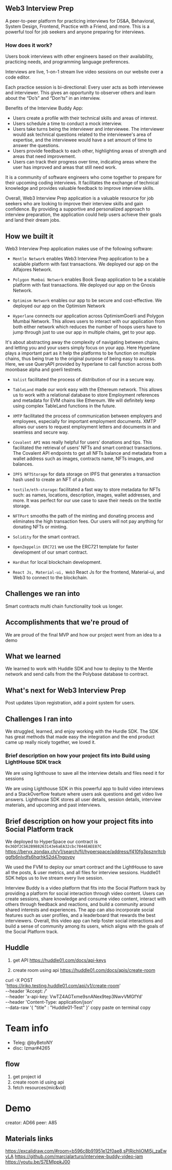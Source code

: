 ## Web3 Interview Prep

A peer-to-peer platform for practicing interviews for DS&A, Behavioral, System Design, Frontend, Practice with a Friend, and more. This is a powerful tool for job seekers and anyone preparing for interviews.

### How does it work?

Users book interviews with other engineers based on their availability, practicing needs, and programming language preferences.

Interviews are live, 1-on-1 stream live video sessions on our website over a code editor.

Each practice session is bi-directional: Every user acts as both interviewee and interviewer. This gives an opportunity to observer others and learn about the “Do’s” and “Don’ts” in an interview.

Benefits of the Interview Buddy App:

- Users create a profile with their technical skills and areas of interest.
- Users schedule a time to conduct a mock interview.
- Users take turns being the interviewer and interviewee. The interviewer would ask technical questions related to the interviewee's area of expertise, and the interviewee would have a set amount of time to answer the questions.
- Users provide feedback to each other, highlighting areas of strength and areas that need improvement.
- Users can track their progress over time, indicating areas where the user has improved and areas that still need work.

It is a community of software engineers who come together to prepare for their upcoming coding interviews. It facilitates the exchange of technical knowledge and provides valuable feedback to improve interview skills.

Overall, Web3 Interview Prep application is a valuable resource for job seekers who are looking to improve their interview skills and gain confidence. By providing a supportive and personalized approach to interview preparation, the application could help users achieve their goals and land their dream jobs.

## How we built it

Web3 Interview Prep application makes use of the following software:

- `Mentle Network` enables Web3 Interview Prep application to be a scalable platform with fast transactions. We deployed our app on the Alfajores Network.

- `Polygon Mumbai Network` enables Book Swap application to be a scalable platform with fast transactions. We deployed our app on the Gnosis Network.

- `Optimism Network` enables our app to be secure and cost-effective. We deployed our app on the Optimism Network

- `Hyperlane` connects our application across OptimismGoerli and Polygon Mumbai Network. This allows users to interact with our application from both either network which reduces the number of hoops users have to jump through just to use our app in multiple chains, get to your app.

It's about abstracting away the complexity of navigating between chains, and letting you and your users simply focus on your app. Here Hyperlane plays a important part as it help the platforms to be function on multiple chains, thus being true to the original purpose of being easy to access. Here, we use QueryAPI provided by hyperlane to call function across both moonbase alpha and goerli testnets.

- `Valist` facilitated the process of distribution of our in a secure way.

- `TableLand` made our work easy with the Ethereum network. This allows us to work with a relational database to store Employment references and metadata for EVM chains like Ethereum. We will definitely keep using complex TableLand functions in the future.

- `XMTP` facilitated the process of communication between employers and employees, especially for important employment documents. XMTP allows our users to request employment letters and documents in and seamless and secure way.

- `Covalent API` was really helpful for users' donations and tips. This facilitated the retrieval of users’ NFTs and smart contract transactions. The Covalent API endpoints to get all NFTs balance and metadata from a wallet address such as images, contracts name, NFTs images, and balances.

* `IPFS NFTStorage` for data storage on IPFS that generates a transaction hash used to create an NFT of a photo.

* `textile/eth-storage`: facilitated a fast way to store metadata for NFTs such: as names, locations, description, images, wallet addresses, and more. It was perfect for our use case to save their needs on the textile storage.

* `NFTPort` smooths the path of the minting and donating process and eliminates the high transaction fees. Our users will not pay anything for donating NFTs or minting.

* `Solidity` for the smart contract.
* `OpenZeppelin ERC721` we use the ERC721 template for faster development of our smart contract.

* `Hardhat` for local blockchain development.

* `React Js, Material-ui, Web3` React Js for the frontend, Material-ui, and Web3 to connect to the blockchain.



## Challenges we ran into
Smart contracts multi chain functionality took us longer.


## Accomplishments that we're proud of
We are proud of the final MVP and how our project went from an idea to a demo


## What we learned
We learned to work with Huddle SDK and how to deploy to the Mentle network and send calls from the the Polybase database to contract.


## What's next for Web3 Interview Prep
Post updates Upon registration, add a point system for users.

## Challenges I ran into

We struggled, learned, and enjoy working with the Hurdle SDK. The SDK has great methods that made easy the integration and the end product came up really nicely together, we loved it.

### Brief description on how your project fits into Build using LightHouse SDK track

We are using lighthouse to save all the interview details and files need it for sessions

We are using Lighthouse SDK in this powerful app to build video interviews and a StackOverflow feature where users ask questions and get video live answers. Lighthouse SDK stores all user details, session details, interview materials, and upcoming and past interviews.

## Brief description on how your project fits into Social Platform track

We deployed to HyperSpace our contract is `0x36Df2Cb62B988263143e6aEA32cbc7844EAEE87C`
https://beryx.zondax.ch/v1/search/fil/hyperspace/address/f410fg3psznrltcbggfb6nlvdfs6hqrhk52d47ngovpy

We used the FVM to deploy our smart contract and the LightHouse to save all the posts, & user metrics, and all files for interview sessions. Huddle01 SDK helps us to live stream every live session.

Interview Buddy is a video platform that fits into the Social Platform track by providing a platform for social interaction through video content. Users can create sessions, share knowledge and consume video content, interact with others through feedback and reactions, and build a community around shared interests and experiences.
The app can also incorporate social features such as user profiles, and a leaderboard that rewards the best interviewers.
Overall, this video app can help foster social interactions and build a sense of community among its users, which aligns with the goals of the Social Platform track.

## Huddle

1. get API
   https://huddle01.com/docs/api-keys

2. create room using api
   https://huddle01.com/docs/apis/create-room

curl -X POST \
'https://iriko.testing.huddle01.com/api/v1/create-room' \
--header 'Accept: _/_' \
--header 'x-api-key: VwTZ4AGTxme9snANex9tep3NwvVMGfYd' \
--header 'Content-Type: application/json' \
--data-raw '{
"title" : "Huddle01-Test"
}'
copy paste on terminal copy


# Team info

- Teleg: @byBetoNY
- disc: Izmar#4265

## flow

1. get project id
2. create room id using api
3. fetch resources(mic&vid)

# Demo

creator: AD66
peer: A85

## Materials links

https://excalidraw.com/#room=b596c8b91951e12f0ae8,sPlRichliOMl5j_zaEwvLA
https://github.com/marcialarturo/interview-buddy-video-jam
https://youtu.be/S7EMlppkJ00
